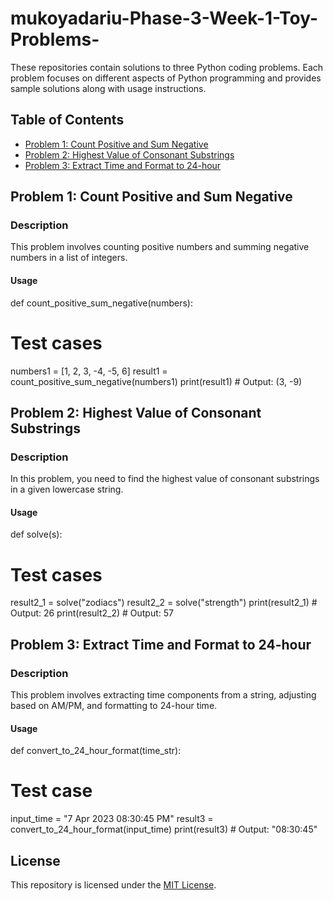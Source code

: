 # mukoyadariu-Phase-3-Week-1-Toy-Problems-
These repositories contain solutions to three Python coding problems. Each problem focuses on different aspects of Python programming and provides sample solutions along with usage instructions.

## Table of Contents

- [Problem 1: Count Positive and Sum Negative](#problem-1-count-positive-and-sum-negative)
- [Problem 2: Highest Value of Consonant Substrings](#problem-2-highest-value-of-consonant-substrings)
- [Problem 3: Extract Time and Format to 24-hour](#problem-3-extract-time-and-format-to-24-hour)

## Problem 1: Count Positive and Sum Negative

### Description

This problem involves counting positive numbers and summing negative numbers in a list of integers.

#### Usage
def count_positive_sum_negative(numbers):

# Test cases
numbers1 = [1, 2, 3, -4, -5, 6]
result1 = count_positive_sum_negative(numbers1)
print(result1)  # Output: (3, -9)


## Problem 2: Highest Value of Consonant Substrings

### Description

In this problem, you need to find the highest value of consonant substrings in a given lowercase string.

#### Usage
def solve(s):

# Test cases
result2_1 = solve("zodiacs")
result2_2 = solve("strength")
print(result2_1)  # Output: 26
print(result2_2)  # Output: 57


## Problem 3: Extract Time and Format to 24-hour

### Description

This problem involves extracting time components from a string, adjusting based on AM/PM, and formatting to 24-hour time.

#### Usage
def convert_to_24_hour_format(time_str):

# Test case
input_time = "7 Apr 2023 08:30:45 PM"
result3 = convert_to_24_hour_format(input_time)
print(result3)  # Output: "08:30:45"

## License

This repository is licensed under the [MIT License](LICENSE).


